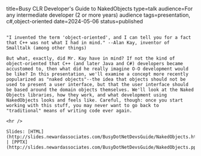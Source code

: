 title=Busy CLR Developer's Guide   to NakedObjects
type=talk
audience=For any intermediate developer (2 or more years) audience
tags=presentation, c#,object-oriented
date=2024-05-06
status=published
~~~~~~

"I invented the term 'object-oriented', and I can tell you for a fact that C++ was not what I had in mind." --Alan Kay, inventor of Smalltalk (among other things)

But what, exactly, did Mr. Kay have in mind? If not the kind of object-oriented that C++ (and later Java and C#) developers became accustomed to, then what did he really imagine O-O development would be like? In this presentation, we'll examine a concept more recently popularized as "naked objects"--the idea that objects should not be used to present a user interface, but that the user interface should be based around the domain objects themselves. We'll look at the Naked Objects libraries, how they work, and what development using NakedObjects looks and feels like. Careful, though: once you start working with this stuff, you may never want to go back to "traditional" means of writing code ever again.
    
<hr />

Slides: [HTML](http://slides.newardassociates.com/BusyDotNetDevsGuide/NakedObjects.html) | [PPTX](http://slides.newardassociates.com/BusyDotNetDevsGuide/NakedObjects.pptx)
